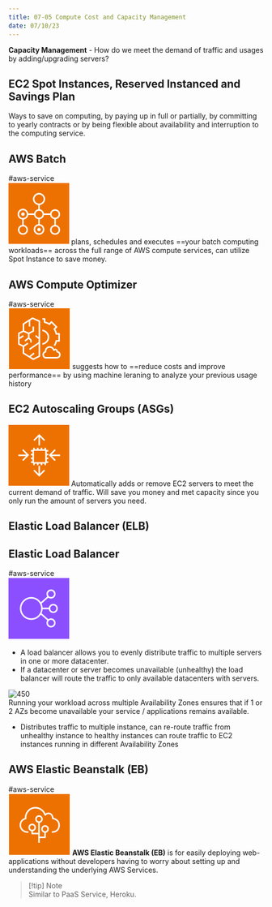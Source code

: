 ```yaml
---
title: 07-05 Compute Cost and Capacity Management
date: 07/10/23
---
```


**Capacity Management** - How do we meet the demand of traffic and usages by adding/upgrading servers?

## EC2 Spot Instances, Reserved Instanced and Savings Plan

Ways to save on computing, by paying up in full or partially, by committing to yearly contracts or by being flexible about availability and interruption to the computing service.

## AWS Batch

\#aws-service   
![35](../../images/icons/Batch_Logo.png) plans, schedules and executes ==your batch computing workloads== across the full range of AWS compute services, can utilize Spot Instance to save money. 

## AWS Compute Optimizer

\#aws-service   
![35](../../images/icons/Compute_Optimizer.png) suggests how to ==reduce costs and improve performance== by using machine leraning to analyze your previous usage history

## EC2 Autoscaling Groups (ASGs)

![35](../../images/icons/EC2_ASG_Icon.png) Automatically adds or remove EC2 servers to meet the current demand of traffic. Will save you money and met capacity since you only run the amount of servers you need.

## Elastic Load Balancer (ELB)

## Elastic Load Balancer

\#aws-service   
![images/icons/Elastic_Load_Balancing_Icon.png](../../images/icons/Elastic_Load_Balancing_Icon.png)

* A load balancer allows you to evenly distribute traffic to multiple servers in one or more datacenter. 
* If a datacenter or server becomes unavailable (unhealthy) the load balancer will route the traffic to only available datacenters with servers.

![450](../../images/03_Global_Infrastructure/03-04/High_Availability_Diagram.png)  
Running your workload across multiple Availability Zones ensures that if 1 or 2 AZs become unavailable your service / applications remains available.

* Distributes traffic to multiple instance, can re-route traffic from unhealthy instance to healthy instances can route traffic to EC2 instances running in different Availability Zones

## AWS Elastic Beanstalk (EB)

\#aws-service   
![35](../../images/icons/Elastic_Beanstalk_Icon.png)  **AWS Elastic Beanstalk (EB)** is for easily deploying web-applications without developers having to worry about setting up and understanding the underlying AWS Services. 

 > 
 > \[!tip\] Note  
 > Similar to PaaS Service, Heroku.
